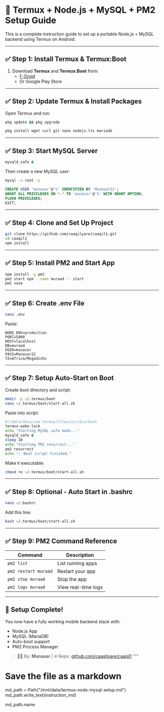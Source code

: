 # 🚀 Termux + Node.js + MySQL + PM2 Setup Guide

This is a complete instruction guide to set up a portable Node.js + MySQL backend using Termux on Android.

---

## ✅ Step 1: Install Termux & Termux:Boot

1. Download **Termux** and **Termux:Boot** from:
   - [F-Droid](https://f-droid.org/packages/com.termux/)
   - Or Google Play Store

---

## ✅ Step 2: Update Termux & Install Packages

Open Termux and run:

```sh
pkg update && pkg upgrade
```

```sh
pkg install wget curl git nano nodejs-lts mariadb
```

---

## ✅ Step 3: Start MySQL Server

```sh
mysqld_safe &
```

Then create a new MySQL user:

```sh
mysql -u root -p
```

```sql
CREATE USER 'munasar'@'%' IDENTIFIED BY 'Munasar22';
GRANT ALL PRIVILEGES ON *.* TO 'munasar'@'%' WITH GRANT OPTION;
FLUSH PRIVILEGES;
EXIT;
```

---

## ✅ Step 4: Clone and Set Up Project

```sh
git clone https://github.com/caaqilyare/caaqil1.git
cd caaqil1
npm install
```

---

## ✅ Step 5: Install PM2 and Start App

```sh
npm install -g pm2
pm2 start npm --name muraad -- start
pm2 save
```

---

## ✅ Step 6: Create .env File

```sh
nano .env
```

Paste:

```env
NODE_ENV=production
PORT=5000
HOST=localhost
DB=muraad
USER=munasar
PASS=Munasar22
TZ=Africa/Mogadishu
```

---

## ✅ Step 7: Setup Auto-Start on Boot

Create boot directory and script:

```sh
mkdir -p ~/.termux/boot
nano ~/.termux/boot/start-all.sh
```

Paste into script:

```bash
#!/data/data/com.termux/files/usr/bin/bash
termux-wake-lock
echo "Starting MySQL safe mode..."
mysqld_safe &
sleep 10
echo "Starting PM2 resurrect..."
pm2 resurrect
echo "✅ Boot script finished."
```

Make it executable:

```sh
chmod +x ~/.termux/boot/start-all.sh
```

---

## ✅ Step 8: Optional - Auto Start in .bashrc

```sh
nano ~/.bashrc
```

Add this line:

```sh
bash ~/.termux/boot/start-all.sh
```

---

## ✅ Step 9: PM2 Command Reference

| Command              | Description                |
|----------------------|----------------------------|
| `pm2 list`           | List running apps          |
| `pm2 restart muraad` | Restart your app           |
| `pm2 stop muraad`    | Stop the app               |
| `pm2 logs muraad`    | View real-time logs        |

---

## 🎉 Setup Complete!

You now have a fully working mobile backend stack with:

- Node.js App
- MySQL (MariaDB)
- Auto-boot support
- PM2 Process Manager

> 👨‍💻 By: **Munasar** | 🌐 Repo: [github.com/caaqilyare/caaqil1](https://github.com/caaqilyare/caaqil1)
"""

# Save the file as a markdown
md_path = Path("/mnt/data/termux-node-mysql-setup.md")
md_path.write_text(instruction_md)

md_path.name
